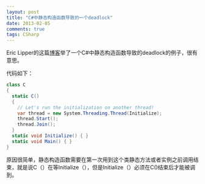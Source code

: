 ```yaml
---
layout: post
title: "C#中静态构造函数导致的一个deadlock"
date: 2013-02-05
comments: true
tags: CSharp
---
```

<p id="site-description">Eric Lipper的这篇<a href="http://ericlippert.com/2013/01/31/the-no-lock-deadlock/" target="_blank">博客</a>举了一个C#中静态构造函数导致的deadlock的例子，很有意思。</p>
<p>代码如下：</p>

```c#
class C
{
  static C() 
  {
    // Let's run the initialization on another thread!
    var thread = new System.Threading.Thread(Initialize);
    thread.Start();
    thread.Join();
  }
  static void Initialize() { }
  static void Main() { }
}
```

<p>原因很简单，静态构造函数需要在第一次用到这个类静态方法或者实例之前调用结束，就是说C（）在等Initialize（），但是Initialize（）必须在C()结束后才能被调到。</p>